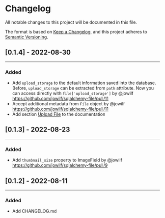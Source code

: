 # Changelog

All notable changes to this project will be documented in this file.

The format is based on [Keep a Changelog](https://keepachangelog.com/en/1.0.0/), and this project adheres
to [Semantic Versioning](https://semver.org/spec/v2.0.0.html).

## [0.1.4] - 2022-08-30

---

### Added

- Add `upload_storage` to the default information saved into the database. Before, `upload_storage` can be extracted
  from `path` attribute. Now you can access directly with `file['upload_storage']` by
  @jowilf https://github.com/jowilf/sqlalchemy-file/pull/11
- Accept additional metadata from `File` object by @jowilf https://github.com/jowilf/sqlalchemy-file/pull/11
- Add section [Upload File](https://jowilf.github.io/sqlalchemy-file/tutorial/using-files-in-models/#upload-file) to the
  documentation

## [0.1.3] - 2022-08-23

---

### Added

- Add `thumbnail_size` property to ImageField by @jowilf https://github.com/jowilf/sqlalchemy-file/pull/9

## [0.1.2] - 2022-08-11

---

### Added

- Add CHANGELOG.md
